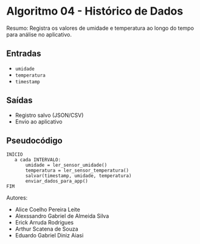 # Algoritmo 04 - Histórico de Dados

Resumo: Registra os valores de umidade e temperatura ao longo do tempo para análise no aplicativo.

## Entradas
- `umidade`  
- `temperatura`  
- `timestamp`

## Saídas
- Registro salvo (JSON/CSV)  
- Envio ao aplicativo

## Pseudocódigo
```
INÍCIO
   a cada INTERVALO:
       umidade = ler_sensor_umidade()
       temperatura = ler_sensor_temperatura()
       salvar(timestamp, umidade, temperatura)
       enviar_dados_para_app()
FIM
```

Autores:  
- Alice Coelho Pereira Leite  
- Alexssandro Gabriel de Almeida Silva  
- Erick Arruda Rodrigues  
- Arthur Scatena de Souza  
- Eduardo Gabriel Diniz Aiasi
